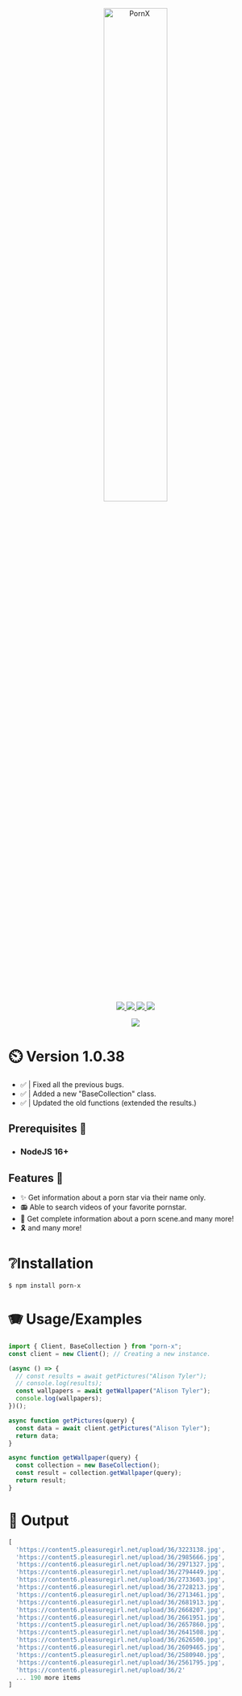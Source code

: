 <p align="center">
  <img src="https://cdn.discordapp.com/attachments/1070412686791290910/1095945739286355968/SPOILER_1681364216482.png" alt="PornX" width="50%"/>
    <p align="center">
  <a href="http://forthebadge.com/" target="_blank">
    <img src="https://img.shields.io/npm/dt/porn-x.svg"/>
  </a>
    <a href="http://forthebadge.com/" target="_blank">
    <img src="https://img.shields.io/npm/v/porn-x.svg"/>
  </a>
 <a href="https://github.com/Basementfoxx/Porn-X" target="_blank">
    <img src="https://img.shields.io/badge/Maintained%3F-yes-green.svg"/>
  </a>
 <a href="https://github.com/Basementfoxx/Porn-X" target="_blank">
    <img src="https://badgen.net/npm/node/express"/>
  </a>

</p>
  <p align="center">
  <a href="https://github.com/Basementfoxx/Porn-X" target="_blank">
    <img src="https://img.shields.io/badge/Node.js-43853D?style=for-the-badge&logo=node.js&logoColor=white"/>
  </a>

</p>
<h3>

# ⏲️ Version 1.0.38

- ✅ | Fixed all the previous bugs.
- ✅ | Added a new "BaseCollection" class.
- ✅ | Updated the old functions (extended the results.)

## **Prerequisites** 🎀

- ### NodeJS 16+

## **Features** 📣

- ✨ Get information about a porn star via their name only.
- 📻 Able to search videos of your favorite pornstar.
- 🎈 Get complete information about a porn scene.and many more!
- 🎗️ and many more!

# ❔Installation

```
$ npm install porn-x
```

# 🪗 Usage/Examples

```ts
import { Client, BaseCollection } from "porn-x";
const client = new Client(); // Creating a new instance.

(async () => {
  // const results = await getPictures("Alison Tyler");
  // console.log(results);
  const wallpapers = await getWallpaper("Alison Tyler");
  console.log(wallpapers);
})();

async function getPictures(query) {
  const data = await client.getPictures("Alison Tyler");
  return data;
}

async function getWallpaper(query) {
  const collection = new BaseCollection();
  const result = collection.getWallpaper(query);
  return result;
}
```

# 🎉 Output

```ts
[
  'https://content5.pleasuregirl.net/upload/36/3223138.jpg',
  'https://content5.pleasuregirl.net/upload/36/2985666.jpg',
  'https://content6.pleasuregirl.net/upload/36/2971327.jpg',
  'https://content6.pleasuregirl.net/upload/36/2794449.jpg',
  'https://content6.pleasuregirl.net/upload/36/2733603.jpg',
  'https://content6.pleasuregirl.net/upload/36/2728213.jpg',
  'https://content6.pleasuregirl.net/upload/36/2713461.jpg',
  'https://content6.pleasuregirl.net/upload/36/2681913.jpg',
  'https://content6.pleasuregirl.net/upload/36/2668207.jpg',
  'https://content6.pleasuregirl.net/upload/36/2661951.jpg',
  'https://content5.pleasuregirl.net/upload/36/2657860.jpg',
  'https://content5.pleasuregirl.net/upload/36/2641508.jpg',
  'https://content5.pleasuregirl.net/upload/36/2626500.jpg',
  'https://content6.pleasuregirl.net/upload/36/2609465.jpg',
  'https://content5.pleasuregirl.net/upload/36/2580940.jpg',
  'https://content6.pleasuregirl.net/upload/36/2561795.jpg',
  'https://content6.pleasuregirl.net/upload/36/2'
  ... 190 more items
]
```
